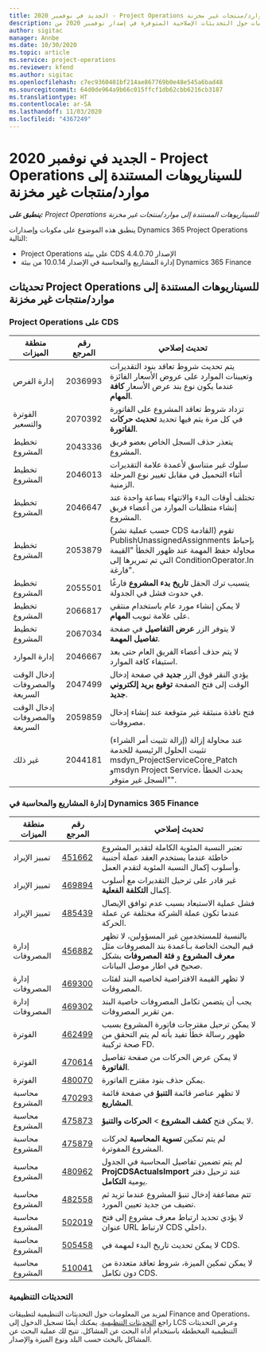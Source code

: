 ```yaml
---
title: الجديد في نوفمبر 2020 - Project Operations للسيناريوهات المستندة إلى موارد/منتجات غير مخزنة‬
description: يوفر هذا الموضوع معلومات حول التحديثات الإصلاحية المتوفرة في إصدار نوفمبر 2020 من Project Operations للسيناريوهات المستندة إلى موارد/منتجات غير مخزنة.‬
author: sigitac
manager: Annbe
ms.date: 10/30/2020
ms.topic: article
ms.service: project-operations
ms.reviewer: kfend
ms.author: sigitac
ms.openlocfilehash: c7ec9360401bf214ae867769b0e48e545a6bad48
ms.sourcegitcommit: 64d0de964a9b66c015ffcf1db62cbb6216cb3187
ms.translationtype: HT
ms.contentlocale: ar-SA
ms.lasthandoff: 11/03/2020
ms.locfileid: "4367249"
---
```

# <a name="whats-new-november-2020---project-operations-for-resourcenon-stocked-based-scenarios"></a>الجديد في نوفمبر 2020 - Project Operations للسيناريوهات المستندة إلى موارد/منتجات غير مخزنة‬

_**ينطبق على:** Project Operations للسيناريوهات المستندة إلى موارد/منتجات غير مخزنة‬_

ينطبق هذه الموضوع على مكونات وإصدارات Dynamics 365 Project Operations التالية:

- Project Operations على بيئة CDS الإصدار 4.4.0.70
- إدارة المشاريع والمحاسبة في الإصدار 10.0.14 من بيئة Dynamics 365 Finance

## <a name="updates-to-project-operations-for-resource-non-stocked-based-scenarios"></a>تحديثات Project Operations للسيناريوهات المستندة إلى موارد/منتجات غير مخزنة

### <a name="project-operations-on-cds"></a>Project Operations على CDS

| منطقة الميزات                 | رقم المرجع | تحديث إصلاحي                                                                                                                                                                    |
|------------------------------|------------------|-----------------------------------------------------------------------------------------------------------------------------------------------------------------------------------|
|   إدارة الفرص       | 2036993          | يتم تحديث شروط تعاقد بنود التقديرات وتعيينات الموارد على عروض الأسعار الفائزة عندما يكون نوع بند عرض الأسعار **كافة المهام**.                                                 |
| الفوترة والتسعير          | 2070392          | تزداد شروط تعاقد المشروع على الفاتورة في كل مرة يتم فيها تحديد **تحديث حركات الفاتورة**.                                                                         |
| تخطيط المشروع             | 2043336          | يتعذر حذف السجل الخاص بعضو فريق المشروع.                                                                                                                                  |
| تخطيط المشروع             | 2046013          | سلوك غير متناسق لأعمدة علامة التقديرات أثناء التحميل في مقابل تغيير نوع المرحلة الزمنية.                                                                                   |
| تخطيط المشروع             | 2046647          | تختلف أوقات البدء والانتهاء بساعة واحدة عند إنشاء متطلبات الموارد من أعضاء فريق المشروع.                                                                      |
| تخطيط المشروع             | 2053879          | (حسب عملية نشر CDS القادمة) تقوم PublishUnassignedAssignments بإحباط محاولة حفظ المهمة عند ظهور الخطأ "القيمة التي تم تمريرها إلى ConditionOperator.In فارغة".                       |
| تخطيط المشروع             | 2055501          | يتسبب ترك الحقل **تاريخ بدء المشروع** فارغًا في حدوث فشل في الجدولة.                                                                                                      |
| تخطيط المشروع             | 2066817          | لا يمكن إنشاء مورد عام باستخدام منتقي على علامة تبويب **المهام**.                                                                                                   |
| تخطيط المشروع             | 2067034          | لا يتوفر الزر **عرض التفاصيل** في صفحة **تفاصيل المهمة**.                                                                                                       |
| إدارة الموارد          | 2046667          | لا يتم حذف أعضاء الفريق العام حتى بعد استيفاء كافة الموارد.                                                                                                    |
| إدخال الوقت والمصروفات السريعة | 2047499          | يؤدي النقر فوق الزر **جديد** في صفحة إدخال الوقت إلى فتح الصفحة **توقيع بريد إلكتروني جديد**.                                                                                               |
| إدخال الوقت والمصروفات السريعة | 2059859          | فتح نافذة منبثقة غير متوقعة عند إنشاء إدخال مصروفات.                                                                                                                         |
| غير ذلك                        | 2044181          | (إزالة تثبيت أمر الشراء) عند محاولة إزالة تثبيت الحلول الرئيسية للخدمة msdyn_ProjectServiceCore_Patch وmsdyn Project Service، يحدث الخطأ "السجل غير متوفر".  |

### <a name="project-management-and-accounting-in-dynamics-365-finance"></a>إدارة المشاريع والمحاسبة في Dynamics 365 Finance

| منطقة الميزات        | رقم المرجع | تحديث إصلاحي                                                                                                                                                            |
|---------------------|------------------|---------------------------------------------------------------------------------------------------------------------------------------------------------------------------|
| تمييز الإيراد | [451662](https://fix.lcs.dynamics.com/Issue/Details/?bugId=451662)           | تعتبر النسبة المئوية الكاملة لتقدير المشروع خاطئة عندما يستخدم العقد عملة أجنبية وأسلوب إكمال النسبة المئوية لتقدم العمل.                     |
| تمييز الإيراد | [469894](https://fix.lcs.dynamics.com/Issue/Details/?bugId=469894)           | غير قادر على ترحيل التقديرات مع أسلوب إكمال **التكلفة الفعلية**.                                                                                                    |
| تمييز الإيراد | [485439](https://fix.lcs.dynamics.com/Issue/Details/?bugId=485439)           | فشل عملية الاستبعاد بسبب عدم توافق الإيصال عندما تكون عملة الشركة مختلفة عن عملة الحركة.                                              |
| إدارة المصروفات  | [456882](https://fix.lcs.dynamics.com/Issue/Details/?bugId=456822)           | بالنسبة للمستخدمين غير المسؤولين، لا تظهر قيم البحث الخاصة بـأعمدة بند المصروفات مثل **معرف المشروع** و **فئة المصروفات** بشكل صحيح في اطار موصل البيانات. |
| إدارة المصروفات  | [469300](https://fix.lcs.dynamics.com/Issue/Details/?bugId=469300)           | لا تظهر القيمة الافتراضية لخاصيه البند لفئات المصروفات.                                                                                                         |
| إدارة المصروفات  | [469302](https://fix.lcs.dynamics.com/Issue/Details/?bugId=469302)           | يجب أن يتضمن تكامل المصروفات خاصية البند من تقرير المصروفات.                                                                                             |
| الفوترة           | [462499](https://fix.lcs.dynamics.com/Issue/Details/?bugId=462499)           | لا يمكن ترحيل مقترحات فاتورة المشروع بسبب ظهور رسالة خطأ تفيد بأنه لم يتم التحقق من صحة تركيبة FD.                                                    |
| الفوترة           | [470614](https://fix.lcs.dynamics.com/Issue/Details/?bugId=470614)           | لا يمكن عرض الحركات من صفحة تفاصيل **الفاتورة**.                                                                                                              |
| الفوترة           | [480070](https://fix.lcs.dynamics.com/Issue/Details/?bugId=480070)           | يمكن حذف بنود مقترح الفاتورة.                                                                                                                                  |
| محاسبة المشروع  | [470293](https://fix.lcs.dynamics.com/Issue/Details/?bugId=470293)           | لا تظهر عناصر قائمة **التنبؤ** في صفحة قائمة **المشاريع**.                                                                                                   |
| محاسبة المشروع  | [475873](https://fix.lcs.dynamics.com/Issue/Details/?bugId=475873)           | لا يمكن فتح **كشف المشروع**   > **الحركات والتنبؤ**.                                                                                                       |
| محاسبة المشروع  | [475879](https://fix.lcs.dynamics.com/Issue/Details/?bugId=475879)           | لم يتم تمكين **تسوية المحاسبة** لحركات المشروع المفوترة.                                                                                                  |
| محاسبة المشروع  | [480962](https://fix.lcs.dynamics.com/Issue/Details/?bugId=480962)           | لم يتم تضمين تفاصيل المحاسبة في الجدول **ProjCDSActualsImport** عند ترحيل دفتر يومية **التكامل**.                                                  |
| محاسبة المشروع  | [482558](https://fix.lcs.dynamics.com/Issue/Details/?bugId=482558)           | تتم مضاعفة إدخال تنبؤ المشروع عندما تزيد ثم تضيف من جديد تعيين المورد.                                                                            |
| محاسبة المشروع  | [502019](https://fix.lcs.dynamics.com/Issue/Details/?bugId=502019)           | لا يؤدي تحديد ارتباط معرف مشروع إلى فتح عنوان URL لارتباط CDS داخلي.                                                                                                         |
| محاسبة المشروع  | [505458](https://fix.lcs.dynamics.com/Issue/Details/?bugId=505458)           | لا يمكن تحديث تاريخ البدء لمهمة في CDS.                                                                                                                           |
| محاسبة المشروع  | [510041](https://fix.lcs.dynamics.com/Issue/Details/?bugId=510041)           | لا يمكن تمكين الميزة، شروط تعاقد متعددة من دون تكامل CDS.                                                                                   |

### <a name="regulatory-updates"></a>التحديثات التنظيمية
لمزيد من المعلومات حول التحديثات التنظيمية لتطبيقات Finance and Operations، راجع [التحديثات التنظيمية](https://docs.microsoft.com/dynamics365/finance/localizations/regulatory-updates). يمكنك أيضًا تسجيل الدخول إلى LCS وعرض التحديثات التنظيمية المخططة باستخدام أداة البحث عن المشاكل. تتيح لك عملية البحث عن المشاكل بالبحث حسب البلد ونوع الميزة والإصدار.
